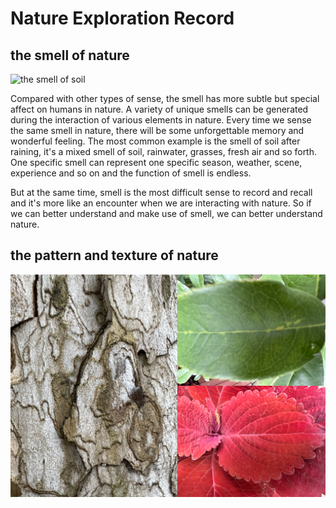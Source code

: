 # Nature Exploration Record

## the smell of nature
![the smell of soil](./images/Smell1.jpg)

Compared with other types of sense, the smell has more subtle but special affect on humans in nature. A variety of unique smells can be generated during the interaction of various elements in nature. Every time we sense the same smell in nature, there will be some unforgettable memory and wonderful feeling. The most common example is the smell of soil after raining, it's a mixed smell of soil, rainwater, grasses, fresh air and so forth. One specific smell can represent one specific season, weather, scene, experience and so on and the function of smell is endless.

But at the same time, smell is the most difficult sense to record and recall and it's more like an encounter when we are interacting with nature. So if we can better understand and make use of smell, we can better understand nature.

## the pattern and texture of nature
![the pattern and texture of soil](./images/Texture1.png)
